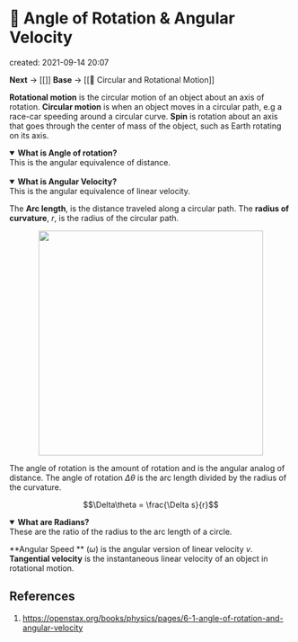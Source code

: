 # 🚆 Angle of Rotation & Angular Velocity
created: 2021-09-14 20:07

**Next** -> [[]]
**Base** -> [[🦽 Circular and Rotational Motion]]

**Rotational motion** is the circular motion of an object about an axis of rotation. **Circular motion** is when an object moves in a circular path, e.g a race-car speeding around a circular curve. **Spin** is rotation about an axis that goes through the center of mass of the object, such as Earth rotating on its axis.

<details open>
	<summary><b>What is Angle of rotation?</b></summary>
		This is the angular equivalence of distance.
</details>

</br>

<details open>
	<summary><b>What is Angular Velocity?</b></summary>
		This is the angular equivalence of linear velocity.
</details>

The **Arc length**, is the distance traveled along a circular path. The **radius of curvature**, $r$, is the radius of the circular path.

<p align="center">
	<img src="https://openstax.org/apps/archive/20210823.155019/resources/a760473cfa5edae30f01bbf94b55ae6f864a9699", width="400">
</p>

The angle of rotation is the amount of rotation and is the angular analog of distance. The angle of rotation $\Delta\theta$ is the arc length divided by the radius of the curvature.

$$\Delta\theta = \frac{\Delta s}{r}$$

<details open>
	<summary><b>What are Radians?</b></summary>
		These are the ratio of the radius to the arc length of a circle.
</details>

**Angular Speed ** ($\omega$) is the angular version of linear velocity $v$.  **Tangential velocity** is the instantaneous linear velocity of an object in rotational motion.




## References
1. https://openstax.org/books/physics/pages/6-1-angle-of-rotation-and-angular-velocity